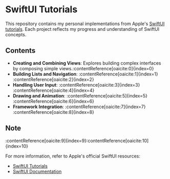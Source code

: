 # SwiftUI Tutorials

This repository contains my personal implementations from Apple's [SwiftUI tutorials](https://developer.apple.com/tutorials/swiftui/). Each project reflects my progress and understanding of SwiftUI concepts.

## Contents

- **Creating and Combining Views**: Explores building complex interfaces by composing simple views.&#8203;:contentReference[oaicite:0]{index=0}
- **Building Lists and Navigation**: :contentReference[oaicite:1]{index=1}&#8203;:contentReference[oaicite:2]{index=2}
- **Handling User Input**: :contentReference[oaicite:3]{index=3}&#8203;:contentReference[oaicite:4]{index=4}
- **Drawing and Animation**: :contentReference[oaicite:5]{index=5}&#8203;:contentReference[oaicite:6]{index=6}
- **Framework Integration**: :contentReference[oaicite:7]{index=7}&#8203;:contentReference[oaicite:8]{index=8}

## Note

:contentReference[oaicite:9]{index=9}&#8203;:contentReference[oaicite:10]{index=10}

For more information, refer to Apple's official SwiftUI resources:

- [SwiftUI Tutorials](https://developer.apple.com/tutorials/swiftui/)
- [SwiftUI Documentation](https://developer.apple.com/documentation/swiftui/)
